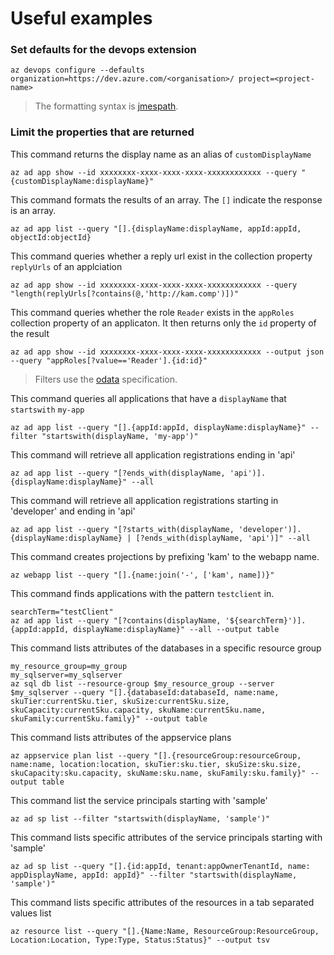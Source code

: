 # Useful examples

### Set defaults for the devops extension

```
az devops configure --defaults organization=https://dev.azure.com/<organisation>/ project=<project-name>
```

> The formatting syntax is [jmespath](https://jmespath.org/). 

### Limit the properties that are returned

This command returns the display name as an alias of `customDisplayName`

```
az ad app show --id xxxxxxxx-xxxx-xxxx-xxxx-xxxxxxxxxxxx --query "{customDisplayName:displayName}"
```

This command formats the results of an array.  The `[]` indicate the response is an array.

```
az ad app list --query "[].{displayName:displayName, appId:appId, objectId:objectId}
```

This command queries whether a reply url exist in the collection property `replyUrls` of an applciation

```
az ad app show --id xxxxxxxx-xxxx-xxxx-xxxx-xxxxxxxxxxxx --query "length(replyUrls[?contains(@,'http://kam.comp')])"
```

This command queries whether the role `Reader` exists in the `appRoles` collection property of an applicaton.  It then returns only the `id` property of the result

```
az ad app show --id xxxxxxxx-xxxx-xxxx-xxxx-xxxxxxxxxxxx --output json --query "appRoles[?value=='Reader'].{id:id}"
```

> Filters use the [odata](https://www.odata.org/) specification.  

This command queries all applications that have a `displayName` that `startswith` `my-app`
 
```
az ad app list --query "[].{appId:appId, displayName:displayName}" --filter "startswith(displayName, 'my-app')"
```

This command will retrieve all application registrations ending in 'api'
```
az ad app list --query "[?ends_with(displayName, 'api')].{displayName:displayName}" --all
```
This command will retrieve all application registrations starting in 'developer' and ending in 'api'
```
az ad app list --query "[?starts_with(displayName, 'developer')].{displayName:displayName} | [?ends_with(displayName, 'api')]" --all
```
This command creates projections by prefixing 'kam' to the webapp name.
```
az webapp list --query "[].{name:join('-', ['kam', name])}"
```
This command finds applications with the pattern `testclient` in.
```
searchTerm="testClient"
az ad app list --query "[?contains(displayName, '${searchTerm}')].{appId:appId, displayName:displayName}" --all --output table
```

This command lists attributes of the databases in a specific resource group
```
my_resource_group=my_group
my_sqlserver=my_sqlserver
az sql db list --resource-group $my_resource_group --server $my_sqlserver --query "[].{databaseId:databaseId, name:name, skuTier:currentSku.tier, skuSize:currentSku.size, skuCapacity:currentSku.capacity, skuName:currentSku.name, skuFamily:currentSku.family}" --output table
```

This command lists attributes of the appservice plans

```
az appservice plan list --query "[].{resourceGroup:resourceGroup, name:name, location:location, skuTier:sku.tier, skuSize:sku.size, skuCapacity:sku.capacity, skuName:sku.name, skuFamily:sku.family}" --output table
```

This command list the service principals starting with 'sample'

```
az ad sp list --filter "startswith(displayName, 'sample')"
```

This command lists specific attributes of the service principals starting with 'sample'

```
az ad sp list --query "[].{id:appId, tenant:appOwnerTenantId, name: appDisplayName, appId: appId}" --filter "startswith(displayName, 'sample')"
```

This command lists specific attributes of the resources in a tab separated values list

```
az resource list --query "[].{Name:Name, ResourceGroup:ResourceGroup, Location:Location, Type:Type, Status:Status}" --output tsv
```
